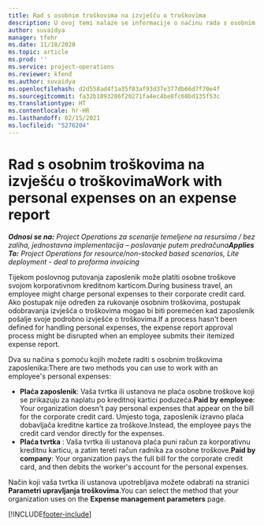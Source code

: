 ```yaml
---
title: Rad s osobnim troškovima na izvješću o troškovima
description: U ovoj temi nalaze se informacije o načinu rada s osobnim troškovima zaposlenih za putovanja u poslovne svrhe.
author: suvaidya
manager: tfehr
ms.date: 11/18/2020
ms.topic: article
ms.prod: ''
ms.service: project-operations
ms.reviewer: kfend
ms.author: suvaidya
ms.openlocfilehash: d2d558ad4f1a35f83af93d37e377db66d7f70e4f
ms.sourcegitcommit: fa32b1893286f20271fa4ec4be8fc68bd135f53c
ms.translationtype: HT
ms.contentlocale: hr-HR
ms.lasthandoff: 02/15/2021
ms.locfileid: "5276204"
---
```

# <a name="work-with-personal-expenses-on-an-expense-report"></a><span data-ttu-id="40799-103">Rad s osobnim troškovima na izvješću o troškovima</span><span class="sxs-lookup"><span data-stu-id="40799-103">Work with personal expenses on an expense report</span></span>

<span data-ttu-id="40799-104">_**Odnosi se na:** Project Operations za scenarije temeljene na resursima / bez zaliha, jednostavna implementacija – poslovanje putem predračuna_</span><span class="sxs-lookup"><span data-stu-id="40799-104">_**Applies To:** Project Operations for resource/non-stocked based scenarios, Lite deployment - deal to proforma invoicing_</span></span>

<span data-ttu-id="40799-105">Tijekom poslovnog putovanja zaposlenik može platiti osobne troškove svojom korporativnom kreditnom karticom.</span><span class="sxs-lookup"><span data-stu-id="40799-105">During business travel, an employee might charge personal expenses to their corporate credit card.</span></span> <span data-ttu-id="40799-106">Ako postupak nije određen za rukovanje osobnim troškovima, postupak odobravanja izvješća o troškovima mogao bi biti poremećen kad zaposlenik pošalje svoje podrobno izvješće o troškovima.</span><span class="sxs-lookup"><span data-stu-id="40799-106">If a process hasn't been defined for handling personal expenses, the expense report approval process might be disrupted when an employee submits their itemized expense report.</span></span>

<span data-ttu-id="40799-107">Dva su načina s pomoću kojih možete raditi s osobnim troškovima zaposlenika:</span><span class="sxs-lookup"><span data-stu-id="40799-107">There are two methods you can use to work with an employee's personal expenses:</span></span>

  - <span data-ttu-id="40799-108">**Plaća zaposlenik**: Vaša tvrtka ili ustanova ne plaća osobne troškove koji se prikazuju za naplatu po kreditnoj kartici poduzeća.</span><span class="sxs-lookup"><span data-stu-id="40799-108">**Paid by employee**: Your organization doesn't pay personal expenses that appear on the bill for the corporate credit card.</span></span> <span data-ttu-id="40799-109">Umjesto toga, zaposlenik izravno plaća dobavljača kreditne kartice za troškove.</span><span class="sxs-lookup"><span data-stu-id="40799-109">Instead, the employee pays the credit card vendor directly for the expenses.</span></span> 
  - <span data-ttu-id="40799-110">**Plaća tvrtka** : Vaša tvrtka ili ustanova plaća puni račun za korporativnu kreditnu karticu, a zatim tereti račun radnika za osobne troškove.</span><span class="sxs-lookup"><span data-stu-id="40799-110">**Paid by company**: Your organization pays the full bill for the corporate credit card, and then debits the worker's account for the personal expenses.</span></span>

<span data-ttu-id="40799-111">Način koji vaša tvrtka ili ustanova upotrebljava možete odabrati na stranici **Parametri upravljanja troškovima**.</span><span class="sxs-lookup"><span data-stu-id="40799-111">You can select the method that your organization uses on the **Expense management parameters** page.</span></span>


[!INCLUDE[footer-include](../includes/footer-banner.md)]